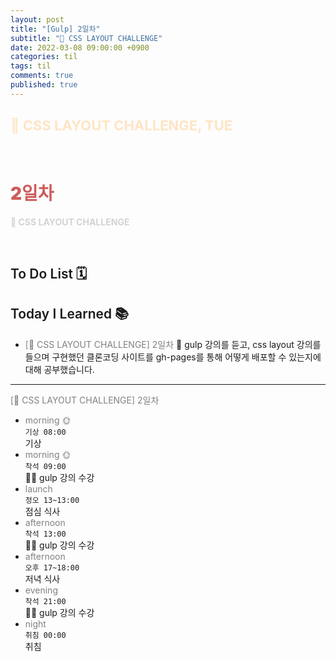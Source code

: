 ```yaml
---
layout: post
title: "[Gulp] 2일차"
subtitle: "👑 CSS LAYOUT CHALLENGE"
date: 2022-03-08 09:00:00 +0900
categories: til
tags: til
comments: true
published: true
---
```


## <span style="color:Bisque;font-size: 22px">👑 CSS LAYOUT CHALLENGE, TUE</span>

<br />

# **<span style="font-weight:900;color:indianred">2일차</span>**

**<span style="color:lightgray">👑 CSS LAYOUT CHALLENGE</span>**

<br />

## <span style="font-weight:600">To Do List</span> 🗓

## <span style="font-weight:600">Today I Learned</span> 📚

- <span style="color:gray">[👑 CSS LAYOUT CHALLENGE] 2일차</span>
  👑 gulp 강의를 듣고, css layout 강의를 들으며 구현했던 클론코딩 사이트를 gh-pages를 통해 어떻게 배포할 수 있는지에 대해 공부했습니다.

---

<span style="color:gray">[👑 CSS LAYOUT CHALLENGE] 2일차</span>

- <span style="color:gray">morning 🌞</span> <br>
  `기상 08:00` <br>
  기상
- <span style="color:gray">morning 🌞</span> <br>
  `착석 09:00` <br>
  ✍🏻 gulp 강의 수강
- <span style="color:gray">launch</span> <br>
  `정오 13~13:00`<br>
  점심 식사
- <span style="color:gray">afternoon</span> <br>
  `착석 13:00`<br>
  ✍🏻 gulp 강의 수강
- <span style="color:gray">afternoon</span> <br>
  `오후 17~18:00`<br>
  저녁 식사
- <span style="color:gray">evening</span> <br>
  `착석 21:00`<br>
  ✍🏻 gulp 강의 수강
- <span style="color:gray">night</span> <br>
  `취침 00:00`<br>
  취침
